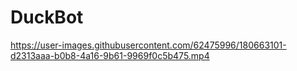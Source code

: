# DuckBot



https://user-images.githubusercontent.com/62475996/180663101-d2313aaa-b0b8-4a16-9b61-9969f0c5b475.mp4

